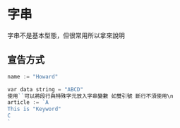 # 字串
字串不是基本型態，但很常用所以拿來說明
## 宣告方式
```go
name := "Howard"

var data string = "ABCD"
使用``可以將段行與特殊字元放入字串變數 如雙引號 斷行不須使用\n
article := `A
This is "Keyword"
C
`
```
